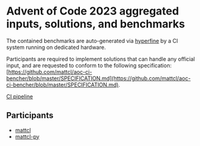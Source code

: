 # Advent of Code 2023 aggregated inputs, solutions, and benchmarks

The contained benchmarks are auto-generated via
[hyperfine](https://github.com/sharkdp/hyperfine) by a CI system running on
dedicated hardware.

Participants are required to implement solutions that can handle any official
input, and are requested to conform to the following specification:
[https://github.com/mattcl/aoc-ci-bencher/blob/master/SPECIFICATION.md](https://github.com/mattcl/aoc-ci-bencher/blob/master/SPECIFICATION.md).

[CI pipeline]()


## Participants

- [mattcl](https://github.com/mattcl/aoc2023)
- [mattcl-py](https://github.com/mattcl/aoc2023-py)
